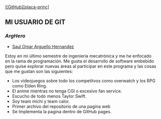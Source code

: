 [![GitHub][placa-princ]](https://github.com/)
## MI USUARIO DE GIT
### _ArgHero_
- [Saul Omar Arguello Hernandez]

Estoy en mi último semestre de ingenieria mecatrónica y me he enfocado en la rama de 
programación. Me gusta el desarrollo de software embebido pero quise explorar nuevas 
áreas al participar en este programa y las cosas que me gustan son las siguientes:
- Los videojuegos sobre todo los competitvos como overwatch y los RPG como Elden Ring.
- El anime mientras no tenga CGI o excesivo fan service.
- Escucho de todo menos Taylor Swift.
- Soy team michi y team calor.
- Primer archivo del repositorio de una pagina web
- Se Implementa la pagina dentro de GitHub pages.
  

[Saul Omar Arguello Hernandez]: <https://github.com/ArgHero>
